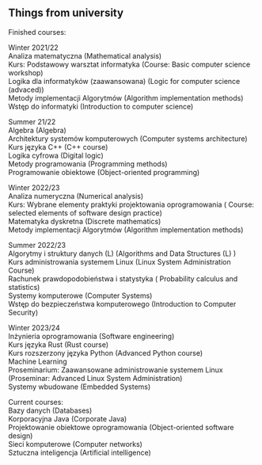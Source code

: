 ## Things from university

Finished courses:

Winter 2021/22  
Analiza matematyczna (Mathematical analysis)  
Kurs: Podstawowy warsztat informatyka (Course: Basic computer science workshop)  
Logika dla informatyków (zaawansowana) (Logic for computer science (advaced))  
Metody implementacji Algorytmów (Algorithm implementation methods)  
Wstęp do informatyki (Introduction to computer science)  

Summer 21/22  
Algebra (Algebra)  
Architektury systemów komputerowych (Computer systems architecture)  
Kurs języka C++ (C++ course)  
Logika cyfrowa (Digital logic)  
Metody programowania (Programming methods)  
Programowanie obiektowe (Object-oriented programming)  

Winter 2022/23  
Analiza numeryczna (Numerical analysis)  
Kurs: Wybrane elementy praktyki projektowania oprogramowania ( Course: selected elements of software design practice)  
Matematyka dyskretna (Discrete mathematics)  
Metody implementacji Algorytmów (Algorithm implementation methods)  
  
Summer 2022/23  
Algorytmy i struktury danych (L) (Algorithms and Data Structures (L) )  
Kurs administrowania systemem Linux (Linux System Administration Course)  
Rachunek prawdopodobieństwa i statystyka ( Probability calculus and statistics)  
Systemy komputerowe (Computer Systems)  
Wstęp do bezpieczeństwa komputerowego (Introduction to Computer Security)  

Winter 2023/24  
Inżynieria oprogramowania (Software engineering)  
Kurs języka Rust (Rust course)  
Kurs rozszerzony języka Python (Advanced Python course)  
Machine Learning  
Proseminarium: Zaawansowane administrowanie systemem Linux (Proseminar: Advanced Linux System Administration)  
Systemy wbudowane (Embedded Systems)  

Current courses:  
Bazy danych (Databases)  
Korporacyjna Java (Corporate Java)  
Projektowanie obiektowe oprogramowania (Object-oriented software design)  
Sieci komputerowe (Computer networks)  
Sztuczna inteligencja (Artificial intelligence)  
